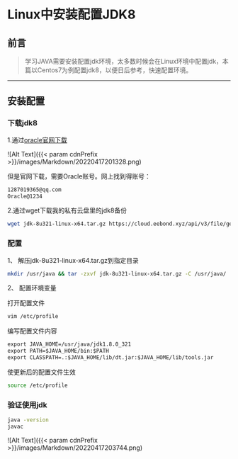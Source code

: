 # Linux中安装配置JDK8


## 前言

> 学习JAVA需要安装配置jdk环境，太多数时候会在Linux环境中配置jdk，本篇以Centos7为例配置jdk8，以便日后参考，快速配置环境。

--------

## 安装配置

### 下载jdk8

1.通过[oracle官网下载](https://www.oracle.com/java/technologies/downloads/#java8)  

![Alt Text]({{< param cdnPrefix >}}/images/Markdown/20220417201328.png)

但是官网下载，需要Oracle账号。网上找到得账号：  

```txt
1287019365@qq.com
Oracle@1234
```

2.通过wget下载我的私有云盘里的jdk8备份

```bash
wget jdk-8u321-linux-x64.tar.gz https://cloud.eebond.xyz/api/v3/file/get/194/jdk-8u321-linux-x64.tar.gz?sign=bvDVYkfqvYU4jv86no9qpC6Sw7n2opQLA6CtcU_W-EI%3D%3A0
```

### 配置  

1、 解压jdk-8u321-linux-x64.tar.gz到指定目录

```bash
mkdir /usr/java && tar -zxvf jdk-8u321-linux-x64.tar.gz -C /usr/java/
```

2、 配置环境变量

打开配置文件  

```bash
vim /etc/profile
```

编写配置文件内容

```txt
export JAVA_HOME=/usr/java/jdk1.8.0_321
export PATH=$JAVA_HOME/bin:$PATH
export CLASSPATH=.:$JAVA_HOME/lib/dt.jar:$JAVA_HOME/lib/tools.jar
```  

使更新后的配置文件生效

```bash
source /etc/profile
```  

### 验证使用jdk

```bash
java -version 
javac
```
![Alt Text]({{< param cdnPrefix >}}/images/Markdown/20220417203744.png)
